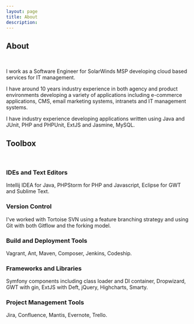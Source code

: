 ```yaml
---
layout: page
title: About
description:
---
```



## About

&nbsp;

I work as a Software Engineer for SolarWinds MSP developing cloud based services for IT management.

I have around 10 years industry experience in both agency and product environments developing a variety of applications including e-commerce applications, CMS, email marketing systems, intranets and IT management systems.

I have industry experience developing applications written using Java and JUnit, PHP and PHPUnit, ExtJS and Jasmine, MySQL.

## Toolbox

&nbsp;

### IDEs and Text Editors

Intellij IDEA for Java, PHPStorm for PHP and Javascript, Eclipse for GWT and Sublime Text.

### Version Control

I've worked with Tortoise SVN using a feature branching strategy and using Git with both Gitflow and the forking model.

### Build and Deployment Tools

Vagrant, Ant, Maven, Composer, Jenkins, Codeship.

### Frameworks and Libraries

Symfony components including class loader and DI container, Dropwizard, GWT with gin, ExtJS with Deft, jQuery, Highcharts, Smarty.

### Project Management Tools

Jira, Confluence, Mantis, Evernote, Trello.

&nbsp;
